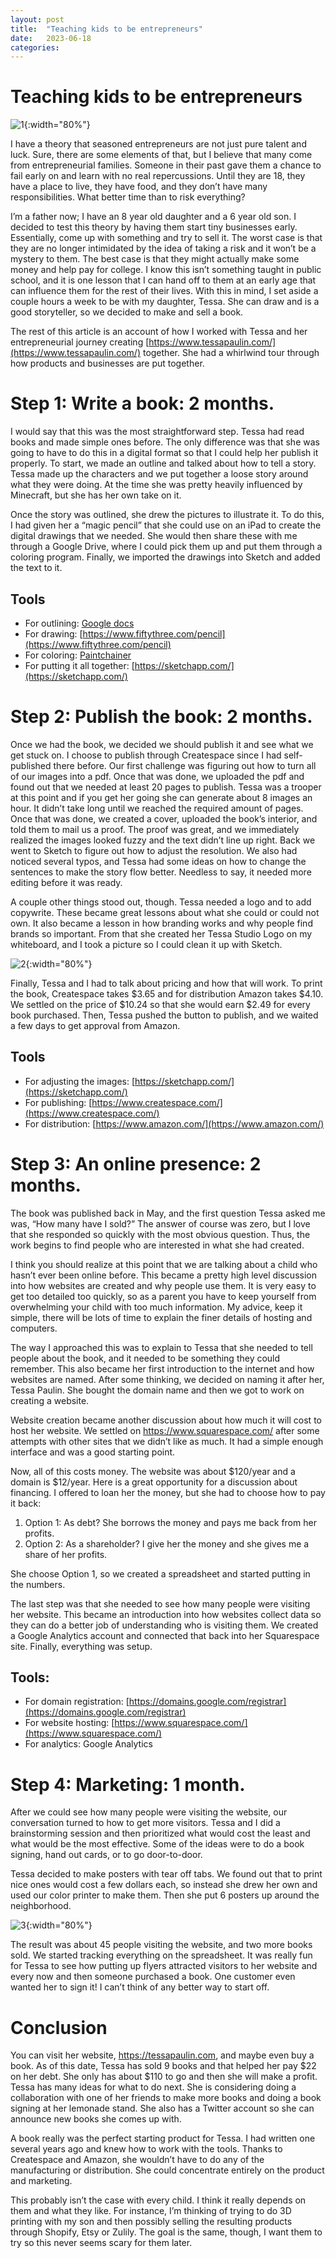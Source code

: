 ```yaml
---
layout: post
title:  "Teaching kids to be entrepreneurs"
date:   2023-06-18
categories:
---
```

# Teaching kids to be entrepreneurs

![1](/assets/images/Tessa-Book-1.png){:width="80%"}

I have a theory that seasoned entrepreneurs are not just pure talent and luck. Sure, there are some elements of that, but I believe that many come from entrepreneurial families. Someone in their past gave them a chance to fail early on and learn with no real repercussions. Until they are 18, they have a place to live, they have food, and they don’t have many responsibilities. What better time than to risk everything?

I’m a father now; I have an 8 year old daughter and a 6 year old son. I decided to test this theory by having them start tiny businesses early. Essentially, come up with something and try to sell it. The worst case is that they are no longer intimidated by the idea of taking a risk and it won’t be a mystery to them. The best case is that they might actually make some money and help pay for college.  I know this isn’t something taught in public school, and it is one lesson that I can hand off to them at an early age that can influence them for the rest of their lives. With this in mind, I set aside a couple hours a week to be with my daughter, Tessa. She can draw and is a good storyteller, so we decided to make and sell a book.

The rest of this article is an account of how I worked with Tessa and her entrepreneurial journey creating [https://www.tessapaulin.com/](https://www.tessapaulin.com/) together. She had a whirlwind tour through how products and businesses are put together.

# Step 1: Write a book: 2 months.
I would say that this was the most straightforward step. Tessa had read books and made simple ones before. The only difference was that she was going to have to do this in a digital format so that I could help her publish it properly.
To start, we made an outline and talked about how to tell a story. Tessa made up the characters and we put together a loose story around what they were doing. At the time she was pretty heavily influenced by Minecraft, but she has her own take on it.

Once the story was outlined, she drew the pictures to illustrate it. To do this, I had given her a “magic pencil” that she could use on an iPad to create the digital drawings that we needed. She would then share these with me through a Google Drive, where I could pick them up and put them through a coloring program. Finally, we imported the drawings into Sketch and added the text to it.

## Tools
* For outlining: [Google docs](https://docs.google.com)
* For drawing: [https://www.fiftythree.com/pencil](https://www.fiftythree.com/pencil)
* For coloring: [Paintchainer](http://paintschainer.preferred.tech/index_en.html)
* For putting it all together: [https://sketchapp.com/](https://sketchapp.com/)

# Step 2: Publish the book: 2 months.
Once we had the book, we decided we should publish it and see what we get stuck on. I choose to publish through Createspace since I had self-published there before. Our first challenge was figuring out how to turn all of our images into a pdf. Once that was done, we uploaded the pdf and found out that we needed at least 20 pages to publish. Tessa was a trooper at this point and if you get her going she can generate about 8 images an hour. It didn’t take long until we reached the required amount of pages. Once that was done, we created a cover, uploaded the book’s interior, and told them to mail us a proof.
The proof was great, and we immediately realized the images looked fuzzy and the text didn’t line up right. Back we went to Sketch to figure out how to adjust the resolution. We also had noticed several typos, and Tessa had some ideas on how to change the sentences to make the story flow better. Needless to say, it needed more editing before it was ready.

A couple other things stood out, though. Tessa needed a logo and to add copywrite. These became great lessons about what she could or could not own. It also became a lesson in how branding works and why people find brands so important. From that she created her Tessa Studio Logo on my whiteboard, and I took a picture so I could clean it up with Sketch.

![2](/assets/images/Tessa-Book-2.png){:width="80%"}

Finally, Tessa and I had to talk about pricing and how that will work. To print the book, Createspace takes $3.65 and for distribution Amazon takes $4.10. We settled on the price of $10.24 so that she would earn $2.49 for every book purchased.
Then, Tessa pushed the button to publish, and we waited a few days to get approval from Amazon.
## Tools
* For adjusting the images: [https://sketchapp.com/](https://sketchapp.com/)
* For publishing: [https://www.createspace.com/](https://www.createspace.com/)
* For distribution: [https://www.amazon.com/](https://www.amazon.com/)

# Step 3: An online presence: 2 months.
The book was published back in May, and the first question Tessa asked me was, “How many have I sold?” The answer of course was zero, but I love that she responded so quickly with the most obvious question. Thus, the work begins to find people who are interested in what she had created.

I think you should realize at this point that we are talking about a child who hasn’t ever been online before. This became a pretty high level discussion into how websites are created and why people use them. It is very easy to get too detailed too quickly, so as a parent you have to keep yourself from overwhelming your child with too much information. My advice, keep it simple, there will be lots of time to explain the finer details of hosting and computers.

The way I approached this was to explain to Tessa that she needed to tell people about the book, and it needed to be something they could remember. This also became her first introduction to the internet and how websites are named. After some thinking, we decided on naming it after her, Tessa Paulin. She bought the domain name and then we got to work on creating a website.

Website creation became another discussion about how much it will cost to host her website. We settled on https://www.squarespace.com/ after some attempts with other sites that we didn’t like as much. It had a simple enough interface and was a good starting point.

Now, all of this costs money. The website was about $120/year and a domain is $12/year. Here is a great opportunity for a discussion about financing. I offered to loan her the money, but she had to choose how to pay it back:
1. Option 1: As debt? She borrows the money and pays me back from her profits.
2. Option 2: As a shareholder? I give her the money and she gives me a share of her profits.

She choose Option 1, so we created a spreadsheet and started putting in the numbers.

The last step was that she needed to see how many people were visiting her website. This became an introduction into how websites collect data so they can do a better job of understanding who is visiting them. We created a Google Analytics account and connected that back into her Squarespace site.
Finally, everything was setup.

## Tools:
* For domain registration: [https://domains.google.com/registrar](https://domains.google.com/registrar)
* For website hosting: [https://www.squarespace.com/](https://www.squarespace.com/)
* For analytics: Google Analytics

# Step 4: Marketing: 1 month.
After we could see how many people were visiting the website, our conversation turned to how to get more visitors. Tessa and I did a brainstorming session and then prioritized what would cost the least and what would be the most effective.  Some of the ideas were to do a book signing, hand out cards, or to go door-to-door.

Tessa decided to make posters with tear off tabs. We found out that to print nice ones would cost a few dollars each, so instead she drew her own and used our color printer to make them. Then she put 6 posters up around the neighborhood.

![3](/assets/images/Tessa-Book-3.jpeg){:width="80%"}

The result was about 45 people visiting the website, and two more books sold. We started tracking everything on the spreadsheet.
It was really fun for Tessa to see how putting up flyers attracted visitors to her website and every now and then someone purchased a book. One customer even wanted her to sign it! I can’t think of any better way to start off.

# Conclusion
You can visit her website, https://tessapaulin.com, and maybe even buy a book. As of this date, Tessa has sold 9 books and that helped her pay $22 on her debt. She only has about $110 to go and then she will make a profit. Tessa has many ideas for what to do next. She is considering doing a collaboration with one of her friends to make more books and doing a book signing at her lemonade stand. She also has a Twitter account so she can announce new books she comes up with.

A book really was the perfect starting product for Tessa. I had written one several years ago and knew how to work with the tools. Thanks to Createspace and Amazon, she wouldn’t have to do any of the manufacturing or distribution. She could concentrate entirely on the product and marketing.

This probably isn’t the case with every child. I think it really depends on them and what they like. For instance, I’m thinking of trying to do 3D printing with my son and then possibly selling the resulting products through Shopify, Etsy or Zulily. The goal is the same, though, I want them to try so this never seems scary for them later.

